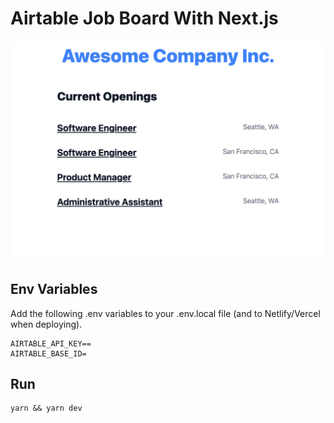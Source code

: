 # Airtable Job Board With Next.js

<div align="center">
<img src="https://github.com/btahir/next-air-jobs/blob/main/public/demo.png">
</div>

## Env Variables

Add the following .env variables to your .env.local file (and to Netlify/Vercel when deploying).

```
AIRTABLE_API_KEY==
AIRTABLE_BASE_ID=
```

## Run

```
yarn && yarn dev
```
